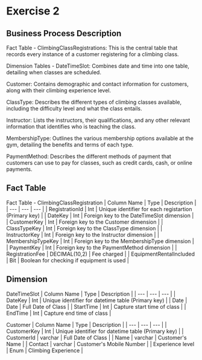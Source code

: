 # Exercise 2

## Business Process Description
Fact Table -
ClimbingClassRegistrations: This is the central table that records every instance of a customer registering for a climbing class.

Dimension Tables -
 DateTimeSlot: Combines date and time into one table, detailing when classes are scheduled. 
 
 Customer: Contains demographic and contact information for customers, along with their climbing experience level. 
 
 ClassType: Describes the different types of climbing classes available, including the difficulty level and what the class entails. 
 
 Instructor: Lists the instructors, their qualifications, and any other relevant information that identifies who is teaching the class. 
 
 MembershipType: Outlines the various membership options available at the gym, detailing the benefits and terms of each type. 
 
 PaymentMethod: Describes the different methods of payment that customers can use to pay for classes, such as credit cards, cash, or online payments.

## Fact Table
Fact Table - ClimbingClassRegistration
| Column Name | Type | Description |
| --- | --- | --- |
| RegistrationId | Int | Unique identifier for each registartion (Primary key) |
| DateKey | Int | Foreign key to the DateTimeSlot dimension |
| CustomerKey | Int | Foreign key to the Customer dimension |
| ClassTypeKey | Int | Foreign key to the ClassType dimension |
| InstructorKey | Int | Foreign key to the Instructor dimension |
| MembershipTypeKey | Int | Foreign key to the MembershipType dimension |
| PaymentKey | Int | Foreign key to the PaymentMethod dimension |
| RegistrationFee | DECIMAL(10,2) | Fee charged |
| EquipmentRentalIncluded | Bit | Boolean for checking if equipment is used |



## Dimension
DateTimeSlot
| Column Name | Type | Description |
| --- | --- | --- |
| DateKey | Int | Unique identifier for datetime table (Primary key) |
| Date | Date | Full Date of Class |
| StartTime | Int | Capture start time of class |
| EndTime | Int | Capture end time of class |

Customer
| Column Name | Type | Description |
| --- | --- | --- |
| CustomerKey | Int | Unique identifier for datetime table (Primary key) |
| CustomerId | varchar | Full Date of Class |
| Name | varchar | Customer's Name |
| Contact | varchar | Customer's Mobile Number |
| Experience level  | Enum | Climbing Experience |

